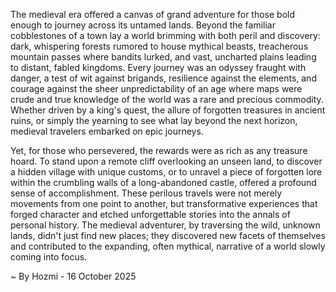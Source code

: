 
The medieval era offered a canvas of grand adventure for those bold enough to journey across its untamed lands. Beyond the familiar cobblestones of a town lay a world brimming with both peril and discovery: dark, whispering forests rumored to house mythical beasts, treacherous mountain passes where bandits lurked, and vast, uncharted plains leading to distant, fabled kingdoms. Every journey was an odyssey fraught with danger, a test of wit against brigands, resilience against the elements, and courage against the sheer unpredictability of an age where maps were crude and true knowledge of the world was a rare and precious commodity. Whether driven by a king's quest, the allure of forgotten treasures in ancient ruins, or simply the yearning to see what lay beyond the next horizon, medieval travelers embarked on epic journeys.

Yet, for those who persevered, the rewards were as rich as any treasure hoard. To stand upon a remote cliff overlooking an unseen land, to discover a hidden village with unique customs, or to unravel a piece of forgotten lore within the crumbling walls of a long-abandoned castle, offered a profound sense of accomplishment. These perilous travels were not merely movements from one point to another, but transformative experiences that forged character and etched unforgettable stories into the annals of personal history. The medieval adventurer, by traversing the wild, unknown lands, didn't just find new places; they discovered new facets of themselves and contributed to the expanding, often mythical, narrative of a world slowly coming into focus.

~ By Hozmi - 16 October 2025
